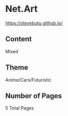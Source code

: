 # Net.Art

https://stevebutu.github.io/

## Content
Mixed

## Theme
Anime/Cars/Futuristic

## Number of Pages
5 Total Pages
